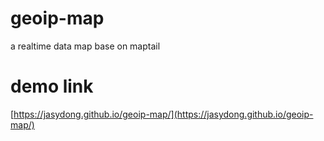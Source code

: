 # geoip-map
a realtime data map base on maptail

# demo link
[https://jasydong.github.io/geoip-map/](https://jasydong.github.io/geoip-map/)
